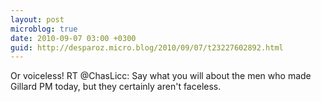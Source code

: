 ```yaml
---
layout: post
microblog: true
date: 2010-09-07 03:00 +0300
guid: http://desparoz.micro.blog/2010/09/07/t23227602892.html
---
```

Or voiceless! RT @ChasLicc: Say what you will about the men who made Gillard PM today, but they certainly aren't faceless.
